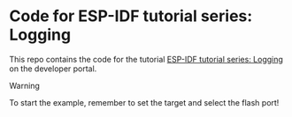 # Code for ESP-IDF tutorial series: Logging


This repo contains the code for the tutorial [ESP-IDF tutorial series: Logging](https://developer.espressif.com/blog/2025/08/basic_http_server/espressif_logging) on the developer portal. 



> [!WARNING] 
> To start the example, remember to set the target and select the flash port!

